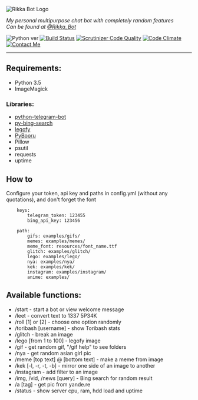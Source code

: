 ![Rikka Bot Logo](http://madi.so/rikka-bot.png)

*My personal multipurpose chat bot with completely random features*  
*Can be found at [@Rikka_Bot](https://telegram.me/Rikka_Bot)*

![Python ver](http://img.shields.io/badge/Python-3.5-yellow.svg) [![Build Status](https://scrutinizer-ci.com/g/MadiNyan/rikka-telegram-bot/badges/build.png?b=master)](https://scrutinizer-ci.com/g/MadiNyan/rikka-telegram-bot/build-status/master) [![Scrutinizer Code Quality](https://scrutinizer-ci.com/g/MadiNyan/rikka-telegram-bot/badges/quality-score.png?b=master)](https://scrutinizer-ci.com/g/MadiNyan/rikka-telegram-bot/?branch=external-img-dl) [![Code Climate](https://codeclimate.com/github/MadiNyan/rikka-telegram-bot/badges/gpa.svg)](https://codeclimate.com/github/MadiNyan/rikka-telegram-bot) [![Contact Me](https://img.shields.io/badge/Contact-Me-blue.svg)](https://telegram.me/Madi_Nyan) 

----------

## Requirements:
+ Python 3.5
+ ImageMagick

### Libraries:
+ [python-telegram-bot](https://github.com/python-telegram-bot)
+ [py-bing-search](https://github.com/tristantao/py-bing-search)
+ [legofy](https://github.com/JuanPotato/Legofy)
+ [PyBooru](https://github.com/LuqueDaniel/pybooru)
+ Pillow
+ psutil
+ requests
+ uptime

## How to
Configure your token, api key and paths in config.yml (without any quotations), and don't forget the font
```
    keys:
        telegram_token: 123455
        bing_api_key: 123456

    path:
        gifs: examples/gifs/
        memes: examples/memes/
        meme_font: resources/font_name.ttf
        glitch: examples/glitch/
        lego: examples/lego/
        nya: examples/nya/
        kek: examples/kek/
        instagram: examples/instagram/
        anime: examples/
```

## Available functions:
+ /start - start a bot or view welcome message
+ /leet - convert text to 1337 5P34K
+ /roll [1] or [2] - choose one option randomly
+ /toribash [username] - show Toribash stats
+ /glitch - break an image
+ /lego [from 1 to 100] - legofy image
+ /gif - get random gif, "/gif help" to see folders
+ /nya - get random asian girl pic
+ /meme [top text] @ [bottom text] - make a meme from image
+ /kek [-l, -r, -t, -b] - mirror one side of an image to another
+ /instagram - add filter to an image
+ /img, /vid, /news [query] - Bing search for random result
+ /a [tag] - get pic from yande.re
+ /status - show server cpu, ram, hdd load and uptime
